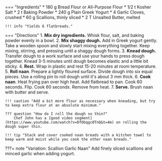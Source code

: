 === "Ingredients"
    * 180 g Bread Flour or All-Purpose Flour
    * 1/2 t Kosher Salt
    * 2 t Baking Powder
    * 240 g Plain Greek Yogurt
    * 4 Garlic Cloves, crushed
    * 60 g Scallions, thinly sliced
    * 2 T Unsalted Butter, melted

    !!! info "Yields 6 flatbreads."

=== "Directions"
    1. **Mix dry ingredients.** Whisk flour, salt, and baking powder evenly in a bowl.
    2. **Mix shaggy dough.** Add in Greek yogurt gently. Take a wooden spoon and slowly start mixing everything together. Keep mixing, stirring, and pressing until a shaggy dough forms.
    3. **Knead dough.** Transfer dough to a work surface and use your hands to press dough together. Knead 3-5 minutes until dough becomes elastic and a little bit sticky.
    4. **Rest.** Wrap in plastic and rest 15-20 minutes at room temperature.
    5. **Roll naan**. Prepare a lightly floured surface. Divide dough into six equal pieces. Use a rolling pin to roll dough until it's about 3 mm thick.
    6. **Cook naan**. Heat frying pan over high heat. Add flatbread to pan. Cook 60 seconds. Flip. Cook 60 seconds. Remove from heat.
    7. **Serve.** Brush naan with butter and serve.

    !!! caution "Add a bit more flour as necessary when kneading, but try to keep extra flour at an absolute minimum."

    ??? question "How do I roll the dough so thin?"
        Chef John has a [good video segment](https://www.youtube.com/watch?v=DfObqgc0TnQ&t=4m) on rolling the dough super thin.

    !!! tip "Stack and cover cooked naan breads with a kitchen towel to keep warm and moist while you cook the other naan breads."

???+ note "Variation: Scallion Garlic Naan"
    Add finely sliced scallions and minced garlic when adding yogurt.

[^1]:
    Mitzewich, John. ["Green Onion Garlic Naan – Don’t Call This a 'Shortcut.'"](https://foodwishes.blogspot.com/2022/09/green-onion-garlic-naan-dont-call-this.html) *Food Wishes.* 9 September 2022.
